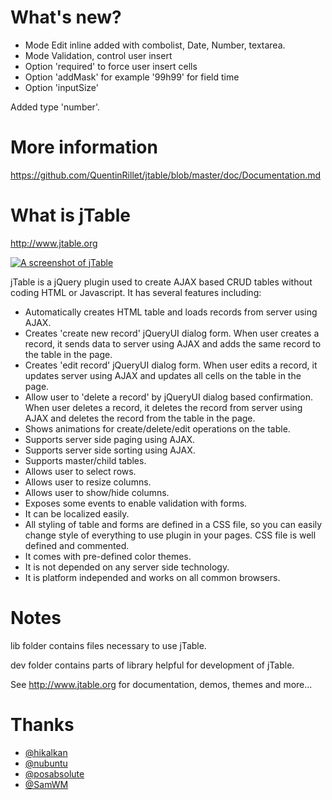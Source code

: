 What's new?
======

* Mode Edit inline added with combolist, Date, Number, textarea.
* Mode Validation, control user insert
* Option 'required' to force user insert cells
* Option 'addMask' for example '99h99' for field time
* Option 'inputSize' 

Added type 'number'.

More information
======
https://github.com/QuentinRillet/jtable/blob/master/doc/Documentation.md

What is jTable
======

http://www.jtable.org

[![A screenshot of jTable](https://raw.githubusercontent.com/hikalkan/jtable/master/screenshot.png)](http://jtable.org/)

jTable is a jQuery plugin used to create AJAX based CRUD tables without coding HTML or Javascript. It has several features including:

* Automatically creates HTML table and loads records from server using AJAX.
* Creates 'create new record' jQueryUI dialog form. When user creates a record, it sends data to server using AJAX and adds the same record to the table in the page.
* Creates 'edit record' jQueryUI dialog form. When user edits a record, it updates server using AJAX and updates all cells on the table in the page.
* Allow user to 'delete a record' by jQueryUI dialog based confirmation. When user deletes a record, it deletes the record from server using AJAX and deletes the record from the table in the page.
* Shows animations for create/delete/edit operations on the table.
* Supports server side paging using AJAX.
* Supports server side sorting using AJAX.
* Supports master/child tables.
* Allows user to select rows.
* Allows user to resize columns.
* Allows user to show/hide columns.
* Exposes some events to enable validation with forms.
* It can be localized easily.
* All styling of table and forms are defined in a CSS file, so you can easily change style of everything to use plugin in your pages. CSS file is well defined and commented.
* It comes with pre-defined color themes.
* It is not depended on any server side technology.
* It is platform independed and works on all common browsers.

Notes
======

lib folder contains files necessary to use jTable.

dev folder contains parts of library helpful for development of jTable.

See http://www.jtable.org for documentation, demos, themes and more...

Thanks
======

* <a href="https://github.com/hikalkan">@hikalkan</a>
* <a href="https://github.com/nubuntu">@nubuntu</a>
* <a href="https://github.com/posabsolute">@posabsolute</a>
* <a href="https://github.com/SamWM">@SamWM</a>


